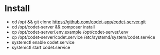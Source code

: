 # Install

- cd /opt && git clone https://github.com/codet-app/codet-server.git
- cd /opt/codet-server && composer install
- cp /opt/codet-server/.env.example /opt/codet-server/.env
- cp /opt/codet-server/codet.service /etc/systemd/system/codet.service
- systemctl enable codet.service
- systemctl start codet.service

